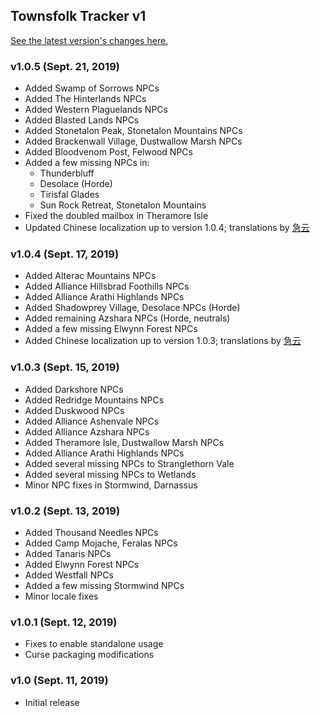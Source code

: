 ## Townsfolk Tracker v1

[See the latest version's changes here.](https://bitbucket.org/jsiebert9/townsfolk-tracker/src/master/changelog.md)

### v1.0.5 (Sept. 21, 2019)
* Added Swamp of Sorrows NPCs
* Added The Hinterlands NPCs
* Added Western Plaguelands NPCs
* Added Blasted Lands NPCs
* Added Stonetalon Peak, Stonetalon Mountains NPCs
* Added Brackenwall Village, Dustwallow Marsh NPCs
* Added Bloodvenom Post, Felwood NPCs
* Added a few missing NPCs in:
  * Thunderbluff
  * Desolace (Horde)
  * Tirisfal Glades
  * Sun Rock Retreat, Stonetalon Mountains
* Fixed the doubled mailbox in Theramore Isle
* Updated Chinese localization up to version 1.0.4; translations by [急云](https://www.curseforge.com/members/q09q09)

### v1.0.4 (Sept. 17, 2019)
* Added Alterac Mountains NPCs
* Added Alliance Hillsbrad Foothills NPCs
* Added Alliance Arathi Highlands NPCs
* Added Shadowprey Village, Desolace NPCs (Horde)
* Added remaining Azshara NPCs (Horde, neutrals)
* Added a few missing Elwynn Forest NPCs
* Added Chinese localization up to version 1.0.3; translations by [急云](https://www.curseforge.com/members/q09q09)

### v1.0.3 (Sept. 15, 2019)
* Added Darkshore NPCs
* Added Redridge Mountains NPCs
* Added Duskwood NPCs
* Added Alliance Ashenvale NPCs
* Added Alliance Azshara NPCs
* Added Theramore Isle, Dustwallow Marsh NPCs
* Added Alliance Arathi Highlands NPCs
* Added several missing NPCs to Stranglethorn Vale
* Added several missing NPCs to Wetlands
* Minor NPC fixes in Stormwind, Darnassus

### v1.0.2 (Sept. 13, 2019)
* Added Thousand Needles NPCs
* Added Camp Mojache, Feralas NPCs
* Added Tanaris NPCs
* Added Elwynn Forest NPCs
* Added Westfall NPCs
* Added a few missing Stormwind NPCs
* Minor locale fixes

### v1.0.1 (Sept. 12, 2019)
* Fixes to enable standalone usage
* Curse packaging modifications

### v1.0 (Sept. 11, 2019)
* Initial release
